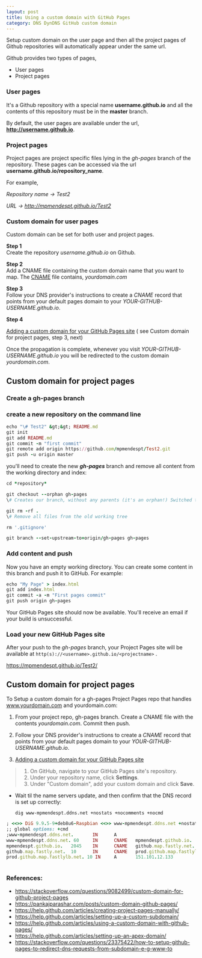 ```yaml
---
layout: post
title: Using a custom domain with GitHub Pages
category: DNS DynDNS GitHub custom domain
---
```


Setup custom domain on the user page and then all the project pages of
Github repositories will automatically appear under the same url.

Github provides two types of pages,   
- User pages   
- Project pages

### User pages

It's a Github repository with a special name **username.github.io** and
all the contents of this repository must be in the **master** branch.

By default, the user pages are available under the url,
**http://username.github.io**.

### Project pages

Project pages are project specific files lying in the *gh-pages* branch
of the repository. These pages can be accessed via the url
**username.github.io/repository\_name**.

For example,

*Repository name -&gt; Test2*

*URL -&gt; http://mpmendespt.github.io/Test2*



### Custom domain for user pages

Custom domain can be set for both user and project pages.

**Step 1**   
Create the repository *username.github.io* on Github.

**Step 2**   
Add a CNAME file containing the custom domain name that you want to map.
The [CNAME] file contains, *yourdomain.com*

**Step 3**   
Follow your DNS provider's instructions to create a *CNAME* record that
points from your default pages domain to your
*YOUR-GITHUB-USERNAME.github.io*.

**Step 4**

[Adding a custom domain for your GitHub Pages site] ( see Custom domain for project pages, step 3, next)


Once the propagation is complete, whenever you visit
*YOUR-GITHUB-USERNAME.github.io* you will be redirected to the custom
domain *yourdomain.com*.

## Custom domain for project pages


### Create a gh-pages branch

### create a new repository on the command line

```ruby
echo "\# Test2" &gt;&gt; README.md   
git init   
git add README.md   
git commit -m "first commit"   
git remote add origin https://github.com/mpmendespt/Test2.git   
git push -u origin master
```


you'll need to create the new ***gh-pages*** branch and remove all content
from the working directory and index:

```ruby   
cd *repository*

git checkout --orphan gh-pages   
\# Creates our branch, without any parents (it's an orphan!) Switched to a new branch 'gh-pages'

git rm -rf .   
\# Remove all files from the old working tree

rm '.gitignore'

git branch --set-upstream-to=origin/gh-pages gh-pages   
```

### Add content and push

Now you have an empty working directory. You can create some content in
this branch and push it to GitHub. For example:

```ruby
echo "My Page" > index.html   
git add index.html   
git commit -a -m "First pages commit"    
git push origin gh-pages
```

Your GitHub Pages site should now be available. You'll receive an email
if your build is unsuccessful.

### Load your new GitHub Pages site

After your push to the *gh-pages* branch, your Project Pages site will
be available at
```http(s)://<username>.github.io/<projectname>``` .

<https://mpmendespt.github.io/Test2/>

## Custom domain for project pages

To Setup a custom domain for a gh-pages Project Pages repo that handles
www.yourdomain.com and yourdomain.com:

1.  From your project repo, gh-pages branch. Create a CNAME file with
    the contents *yourdomain.com*. Commit then push.

2.  Follow your DNS provider's instructions to create a *CNAME* record
    that points from your default pages domain to your
    *YOUR-GITHUB-USERNAME.github.io*.
3.  [Adding a custom domain for your GitHub Pages site](https://help.github.com/articles/adding-or-removing-a-custom-domain-for-your-github-pages-site/)   

>  1.  On GitHub, navigate to your GitHub Pages site's repository.   
>  2.  Under your repository name, click **Settings**.    
>  3.  Under "Custom domain", add your custom domain and click **Save**.      



- Wait til the name servers update, and then confirm that the DNS record is set up correctly:

    ```dig www-mpmendespt.ddns.net +nostats +nocomments +nocmd```


```ruby
; <<>> DiG 9.9.5-9+deb8u6-Raspbian <<>> www-mpmendespt.ddns.net +nostats +nocomments +nocmd   
;; global options: +cmd     
;www-mpmendespt.ddns.net.       IN      A   
www-mpmendespt.ddns.net. 60     IN      CNAME   mpmendespt.github.io.   
mpmendespt.github.io.   2045    IN      CNAME   github.map.fastly.net.   
github.map.fastly.net.  10      IN      CNAME   prod.github.map.fastlylb.net.   
prod.github.map.fastlylb.net. 10 IN     A       151.101.12.133   
 
```


### References:

- <https://stackoverflow.com/questions/9082499/custom-domain-for-github-project-pages>   
- <https://pankajparashar.com/posts/custom-domain-github-pages/>   
- <https://help.github.com/articles/creating-project-pages-manually/>   
- <https://help.github.com/articles/setting-up-a-custom-subdomain/>   
- <https://help.github.com/articles/using-a-custom-domain-with-github-pages/>   
- <https://help.github.com/articles/setting-up-an-apex-domain/>   
- <https://stackoverflow.com/questions/23375422/how-to-setup-github-pages-to-redirect-dns-requests-from-subdomain-e-g-www-to>


[CNAME]: https://github.com/pankajparashar/pankajparashar.github.io/blob/master/CNAME
[Adding a custom domain for your GitHub Pages site]: https://help.github.com/articles/adding-or-removing-a-custom-domain-for-your-github-pages-site/
